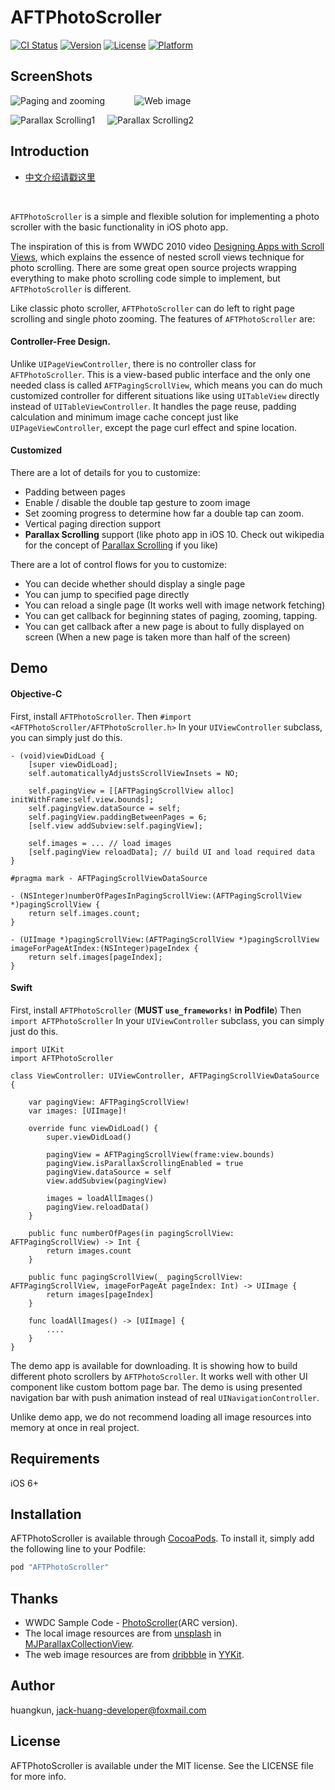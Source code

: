# AFTPhotoScroller

[![CI Status](http://img.shields.io/travis/huangkun/AFTPhotoScroller.svg?style=flat)](https://travis-ci.org/huangkun/AFTPhotoScroller)
[![Version](https://img.shields.io/cocoapods/v/AFTPhotoScroller.svg?style=flat)](http://cocoapods.org/pods/AFTPhotoScroller)
[![License](https://img.shields.io/cocoapods/l/AFTPhotoScroller.svg?style=flat)](http://cocoapods.org/pods/AFTPhotoScroller)
[![Platform](https://img.shields.io/cocoapods/p/AFTPhotoScroller.svg?style=flat)](http://cocoapods.org/pods/AFTPhotoScroller)

## ScreenShots

![Paging and zooming](https://github.com/huang-kun/AFTPhotoScroller/blob/master/video1.gif) &nbsp;&nbsp;&nbsp;&nbsp;&nbsp;&nbsp;&nbsp;&nbsp;&nbsp;&nbsp; ![Web image](https://github.com/huang-kun/AFTPhotoScroller/blob/master/video2.gif) 


![Parallax Scrolling1](https://github.com/huang-kun/AFTPhotoScroller/blob/master/video3.gif)&nbsp;&nbsp;&nbsp;&nbsp;&nbsp;![Parallax Scrolling2](https://github.com/huang-kun/AFTPhotoScroller/blob/master/video4.gif)

## Introduction

- [中文介绍请戳这里](https://github.com/huang-kun/AFTPhotoScroller/blob/master/README_CN.md)

<br />

`AFTPhotoScroller` is a simple and flexible solution for implementing a photo scroller with the basic functionality in iOS photo app. 

The inspiration of this is from WWDC 2010 video [Designing Apps with Scroll Views](https://developer.apple.com/videos/play/wwdc2010/104/), which explains the essence of nested scroll views technique for photo scrolling. There are some great open source projects wrapping everything to make photo scrolling code simple to implement, but `AFTPhotoScroller` is different.

Like classic photo scroller, `AFTPhotoScroller` can do left to right page scrolling and single photo zooming. The features of `AFTPhotoScroller` are:

#### Controller-Free Design. 

Unlike `UIPageViewController`, there is no controller class for `AFTPhotoScroller`. This is a view-based public interface and the only one needed class is called `AFTPagingScrollView`, which means you can do much customized controller for different situations like using `UITableView` directly instead of `UITableViewController`. It handles the page reuse, padding calculation and minimum image cache concept just like `UIPageViewController`, except the page curl effect and spine location.

#### Customized

There are a lot of details for you to customize:

- Padding between pages
- Enable / disable the double tap gesture to zoom image
- Set zooming progress to determine how far a double tap can zoom.
- Vertical paging direction support
- **Parallax Scrolling** support (like photo app in iOS 10. Check out wikipedia for the concept of [Parallax Scrolling](https://en.wikipedia.org/wiki/Parallax_scrolling) if you like)

There are a lot of control flows for you to customize:

- You can decide whether should display a single page 
- You can jump to specified page directly
- You can reload a single page (It works well with image network fetching)
- You can get callback for beginning states of paging, zooming, tapping. 
- You can get callback after a new page is about to fully displayed on screen (When a new page is taken more than half of the screen)

## Demo

#### Objective-C

First, install `AFTPhotoScroller`.
Then `#import <AFTPhotoScroller/AFTPhotoScroller.h>`
In your `UIViewController` subclass, you can simply just do this.

```
- (void)viewDidLoad {
    [super viewDidLoad];
    self.automaticallyAdjustsScrollViewInsets = NO;
    
    self.pagingView = [[AFTPagingScrollView alloc] initWithFrame:self.view.bounds];
    self.pagingView.dataSource = self;
    self.pagingView.paddingBetweenPages = 6;
    [self.view addSubview:self.pagingView];
    
    self.images = ... // load images
    [self.pagingView reloadData]; // build UI and load required data
}

#pragma mark - AFTPagingScrollViewDataSource

- (NSInteger)numberOfPagesInPagingScrollView:(AFTPagingScrollView *)pagingScrollView {
    return self.images.count;
}

- (UIImage *)pagingScrollView:(AFTPagingScrollView *)pagingScrollView imageForPageAtIndex:(NSInteger)pageIndex {
    return self.images[pageIndex];
}
```

#### Swift

First, install `AFTPhotoScroller` (**MUST `use_frameworks!` in Podfile**)
Then `import AFTPhotoScroller`
In your `UIViewController` subclass, you can simply just do this.

```
import UIKit
import AFTPhotoScroller

class ViewController: UIViewController, AFTPagingScrollViewDataSource {
    
    var pagingView: AFTPagingScrollView!
    var images: [UIImage]!

    override func viewDidLoad() {
        super.viewDidLoad()
        
        pagingView = AFTPagingScrollView(frame:view.bounds)
        pagingView.isParallaxScrollingEnabled = true
        pagingView.dataSource = self
        view.addSubview(pagingView)
        
        images = loadAllImages()
        pagingView.reloadData()
    }

    public func numberOfPages(in pagingScrollView: AFTPagingScrollView) -> Int {
        return images.count
    }
    
    public func pagingScrollView(_ pagingScrollView: AFTPagingScrollView, imageForPageAt pageIndex: Int) -> UIImage {
        return images[pageIndex]
    }

    func loadAllImages() -> [UIImage] {
        ....
    }
}
```

The demo app is available for downloading. It is showing how to build different photo scrollers by `AFTPhotoScroller`. It works well with other UI component like custom bottom page bar. The demo is using presented navigation bar with push animation instead of real `UINavigationController`.

Unlike demo app, we do not recommend loading all image resources into memory at once in real project.

## Requirements

iOS 6+ 

## Installation

AFTPhotoScroller is available through [CocoaPods](http://cocoapods.org). To install
it, simply add the following line to your Podfile:

```ruby
pod "AFTPhotoScroller"
```

## Thanks

- WWDC Sample Code - [PhotoScroller](https://github.com/robertwalker/PhotoScroller)(ARC version).
- The local image resources are from [unsplash](http://unsplash.com) in [MJParallaxCollectionView](https://github.com/mayuur/MJParallaxCollectionView).
- The web image resources are from [dribbble](https://dribbble.com/snootyfox) in [YYKit](https://github.com/ibireme/YYKit).

## Author

huangkun, jack-huang-developer@foxmail.com

## License

AFTPhotoScroller is available under the MIT license. See the LICENSE file for more info.


